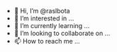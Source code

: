 - 👋 Hi, I’m @raslbota
- 👀 I’m interested in ...
- 🌱 I’m currently learning ...
- 💞️ I’m looking to collaborate on ...
- 📫 How to reach me ...

<!---
raslbota/raslbota is a ✨ special ✨ repository because its `README.md` (this file) appears on your GitHub profile.
You can click the Preview link to take a look at your changes.
--->
